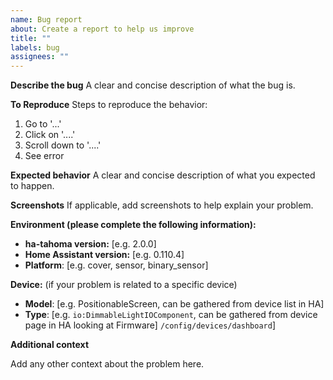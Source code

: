 ```yaml
---
name: Bug report
about: Create a report to help us improve
title: ""
labels: bug
assignees: ""
---
```


**Describe the bug**
A clear and concise description of what the bug is.

**To Reproduce**
Steps to reproduce the behavior:

1. Go to '...'
2. Click on '....'
3. Scroll down to '....'
4. See error

**Expected behavior**
A clear and concise description of what you expected to happen.

**Screenshots**
If applicable, add screenshots to help explain your problem.

**Environment (please complete the following information):**

- **ha-tahoma version:** [e.g. 2.0.0]
- **Home Assistant version:** [e.g. 0.110.4]
- **Platform**: [e.g. cover, sensor, binary_sensor]

**Device:** (if your problem is related to a specific device)

- **Model**: [e.g. PositionableScreen, can be gathered from device list in HA]
- **Type**: [e.g. `io:DimmableLightIOComponent`, can be gathered from device page in HA looking at Firmware] `/config/devices/dashboard`]

**Additional context**

Add any other context about the problem here.
